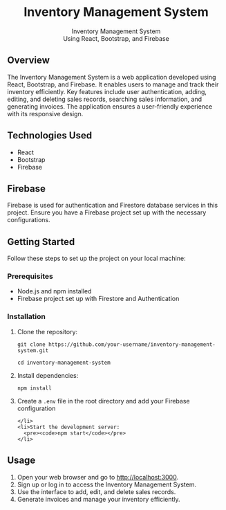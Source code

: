 <h1 align="center">Inventory Management System</h1>

  <div align="center">
    <div>Inventory Management System</div>
    <div>Using React, Bootstrap, and Firebase</div>
  </div>

  <h2>Overview</h2>
  <p>
    The Inventory Management System is a web application developed using React, Bootstrap, and Firebase. It enables users to manage and track their inventory efficiently. Key features include user authentication, adding, editing, and deleting sales records, searching sales information, and generating invoices. The application ensures a user-friendly experience with its responsive design.
  </p>

  <h2>Technologies Used</h2>
  <ul>
    <li>React</li>
    <li>Bootstrap</li>
    <li>Firebase</li>
  </ul>

  <h2>Firebase</h2>
  <p>
    Firebase is used for authentication and Firestore database services in this project. Ensure you have a Firebase project set up with the necessary configurations.
  </p>

  <h2>Getting Started</h2>
  <p>Follow these steps to set up the project on your local machine:</p>

  <h3>Prerequisites</h3>
  <ul>
    <li>Node.js and npm installed</li>
    <li>Firebase project set up with Firestore and Authentication</li>
  </ul>

  <h3>Installation</h3>
  <ol>
    <li>Clone the repository:
      <pre><code>git clone https://github.com/your-username/inventory-management-system.git</code></pre>
      <pre><code>cd inventory-management-system</code></pre>
    </li>
    <li>Install dependencies:
      <pre><code>npm install</code></pre>
    </li>
    <li>Create a <code>.env</code> file in the root directory and add your Firebase configuration

    </li>
    <li>Start the development server:
      <pre><code>npm start</code></pre>
    </li>
  </ol>

  <h2>Usage</h2>
  <ol>
    <li>Open your web browser and go to <a href="http://localhost:3000">http://localhost:3000</a>.</li>
    <li>Sign up or log in to access the Inventory Management System.</li>
    <li>Use the interface to add, edit, and delete sales records.</li>
    <li>Generate invoices and manage your inventory efficiently.</li>
  </ol>
